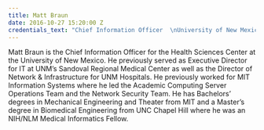```yaml
---
title: Matt Braun
date: 2016-10-27 15:20:00 Z
credentials_text: "Chief Information Officer  \nUniversity of New Mexico"
---
```


Matt Braun is the Chief Information Officer for the Health Sciences Center at the University of New Mexico. He previously served as Executive Director for IT at UNM’s Sandoval Regional Medical Center as well as the Director of Network & Infrastructure for UNM Hospitals.  He previously worked for MIT Information Systems where he led the Academic Computing Server Operations Team and the Network Security Team.  He has Bachelors’ degrees in Mechanical Engineering and Theater from MIT and a Master’s degree in Biomedical Engineering from UNC Chapel Hill where he was an NIH/NLM Medical Informatics Fellow.
